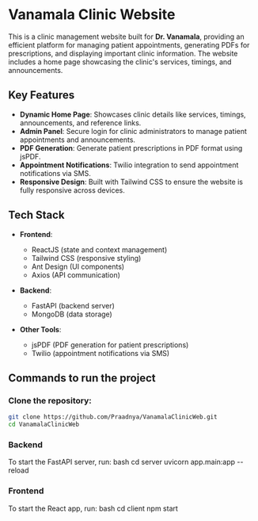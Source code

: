 # Vanamala Clinic Website

This is a clinic management website built for **Dr. Vanamala**, providing an efficient platform for managing patient appointments, generating PDFs for prescriptions, and displaying important clinic information. The website includes a home page showcasing the clinic's services, timings, and announcements.

## Key Features

- **Dynamic Home Page**: Showcases clinic details like services, timings, announcements, and reference links.
- **Admin Panel**: Secure login for clinic administrators to manage patient appointments and announcements.
- **PDF Generation**: Generate patient prescriptions in PDF format using jsPDF.
- **Appointment Notifications**: Twilio integration to send appointment notifications via SMS.
- **Responsive Design**: Built with Tailwind CSS to ensure the website is fully responsive across devices.

## Tech Stack

- **Frontend**: 
  - ReactJS (state and context management)
  - Tailwind CSS (responsive styling)
  - Ant Design (UI components)
  - Axios (API communication)
  
- **Backend**:
  - FastAPI (backend server)
  - MongoDB (data storage)

- **Other Tools**:
  - jsPDF (PDF generation for patient prescriptions)
  - Twilio (appointment notifications via SMS)

## Commands to run the project

### Clone the repository:
   ```bash
   git clone https://github.com/Praadnya/VanamalaClinicWeb.git
   cd VanamalaClinicWeb
   ```
### Backend
To start the FastAPI server, run:
bash
cd server
uvicorn app.main:app --reload

### Frontend
To start the React app, run:
bash
cd client
npm start

